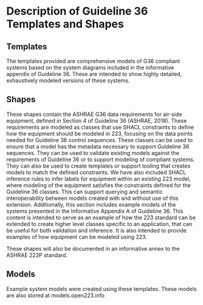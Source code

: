 # Description of Guideline 36 Templates and Shapes

## Templates

The templates provided are comprehensive models of G36 compliant systems based on the system diagrams included in the informative appendix of Guideline 36. These are intended to show highly detailed, exhaustively modeled versions of these systems. 

## Shapes

These shapes contain the ASHRAE G36 data requirements for air-side equipment, defined in Section 4 of Guideline 36 (ASHRAE, 2018). These requirements are modeled as classes that use SHACL constraints to define how the equipment should be modeled in 223, focusing on the data points needed for Guideline 36 control sequences. These classes can be used to ensure that a model has the metadata necessary to support Guideline 36 sequences. They can be used to validate existing models against the requirements of Guideline 36 or to support modeling of compliant systems. They can also be used to create templates or support tooling that creates models to match the defined constraints. We have also included SHACL inference rules to infer labels for equipment within an existing 223 model, where modeling of the equipment satisfies the constraints defined for the Guideline 36 classes. This can support querying and semantic interoperability between models created with and without use of this extension. Additionally, this section includes example models of the systems presented in the Informative Appendix A of Guideline 36. This content is intended to serve as an example of how the 223 standard can be extended to create higher level classes specific to an application, that can be useful for both validation and inference. It is also intended to provide examples of how equipment can be modeled using 223.

These shapes will also be documented in an informative annex to the ASHRAE 223P standard. 

## Models

Example system models were created using these templates. These models are also stored at models.open223.info